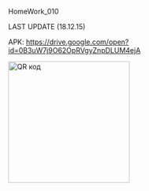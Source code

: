 
HomeWork_010

LAST UPDATE (18.12.15)

APK: https://drive.google.com/open?id=0B3uW7j9O62OpRVgyZnpDLUM4ejA

<a href="http://qrcoder.ru" target="_blank"><img src="http://qrcoder.ru/code/?https%3A%2F%2Fdrive.google.com%2Fopen%3Fid%3D0B3uW7j9O62OpRVgyZnpDLUM4ejA&6&0" width="246" height="246" border="0" title="QR код"></a>
